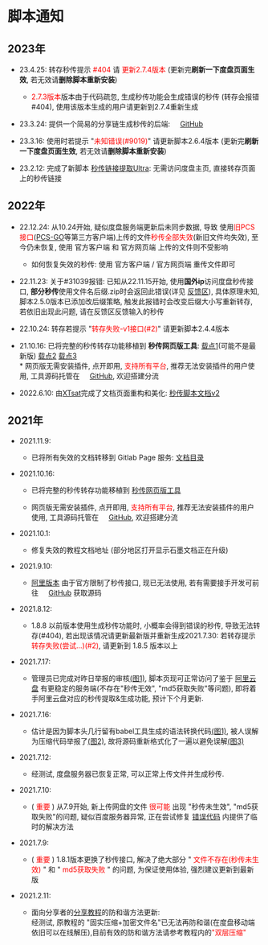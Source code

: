 # 脚本通知

## 2023年

- 23.4.25: 转存秒传提示 <span style="color: red">#404</span> 请 <span style="color: red">更新2.7.4版本</span> (更新完**刷新一下度盘页面生效**, 若无效请**删除脚本重新安装**)
  - <span style="color: red">2.7.3版本</span>版本由于代码疏忽, 生成秒传功能会生成错误的秒传 (转存会报错#404), 使用该版本生成的用户请更新到2.7.4重新生成

- 23.3.24: 提供一个简易的分享链生成秒传的后端: <img src="https://github.githubassets.com/favicons/favicon.png" width='16'>[GitHub](https://github.com/mengzonefire/shareLink2bdLink)

- 23.3.16: 使用时若提示 "<span style="color: red">未知错误(#9019)</span>" 请更新脚本2.6.4版本 (更新完**刷新一下度盘页面生效**, 若无效请**删除脚本重新安装**)

- 23.2.12: 完成了新脚本 [秒传链接提取Ultra](https://greasyfork.org/zh-CN/scripts/459862): 无需访问度盘主页, 直接转存页面上的秒传链接

## 2022年

- 22.12.24: 从10.24开始, 疑似度盘服务端更新后未同步数据, 导致 使用<span style="color: red">旧PCS接口</span>([PCS-GO](https://github.com/qjfoidnh/BaiduPCS-Go)等第三方客户端)上传的文件<span style="color: red">秒传全部失效</span>(新旧文件均失效), 至今仍未恢复, 使用 官方客户端 和 官方网页端 上传的文件则不受影响
  - 如何恢复失效的秒传: 使用 官方客户端 / 官方网页端 重传文件即可

- 22.11.23: 关于#31039报错: 已知从22.11.15开始, 使用**国外ip**访问度盘秒传接口, **部分秒传**使用文件名后缀.zip时会返回此错误(详见 [反馈区](https://greasyfork.org/zh-CN/scripts/424574/discussions/157981)), 具体原理未知, 脚本2.5.0版本已添加改后缀策略, 触发此报错时会改变后缀大小写重新转存, 若依旧出现此问题, 请在反馈区反馈输入的秒传

- 22.10.24: 转存若提示 "<span style="color: red">转存失败-v1接口(#2)</span>" 请更新脚本2.4.4版本

- 21.10.16: 已将完整的秒传转存功能移植到 **秒传网页版工具**: [载点1](https://rapidacg.gmgard.moe/)(可能不是最新版) [载点2](https://mengzonefire.github.io/baidupan-rapidupload) [载点3](https://mengzonefire.code.misakanet.cn/baidupan-rapidupload)<br/>\* 网页版无需安装插件, 点开即用, <span style="color: red;">支持所有平台</span>, 推荐无法安装插件的用户使用, 工具源码托管在 <img src="https://github.githubassets.com/favicons/favicon.png" width='16'>[GitHub](https://github.com/mengzonefire/baidupan-rapidupload), 欢迎搭建分流

- 2022.6.10: 由[XTsat](https://github.com/XTsat)完成了文档页面重构和美化: [秒传脚本文档v2](https://mengzonefire.code.misakanet.cn/rapid-upload-userscript-doc-v2/)

## 2021年

- 2021.11.9:
  - 已将所有失效的文档转移到 Gitlab Page 服务: [文档目录](https://mengzonefire.code.misakanet.cn/rapid-upload-userscript-doc/)

- 2021.10.16:
  - 已将完整的秒传转存功能移植到 [秒传网页版工具](https://rapidacg.gmgard.moe/)

  - 网页版无需安装插件, 点开即用, <span style="color: red;">支持所有平台</span>, 推荐无法安装插件的用户使用, 工具源码托管在 <img src="https://github.githubassets.com/favicons/favicon.png" width='16'>[GitHub](https://github.com/mengzonefire/baidupan-rapidupload), 欢迎搭建分流

- 2021.10.1:
  - 修复失效的教程文档地址 (部分地区打开显示石墨文档正在升级)

- 2021.9.10:
  - [阿里版本](https://greasyfork.org/zh-CN/scripts/432065) 由于官方限制了秒传接口, 现已无法使用, 若有需要接手开发可前往 <img src="https://github.githubassets.com/favicons/favicon.png" width='16'>[GitHub](https://github.com/mengzonefire/aliyun-rapidupload-userscript) 获取源码
  
- 2021.8.12:
  - 1.8.8 以前版本使用生成秒传功能时, 小概率会得到错误的秒传, 导致无法转存(#404), 若出现该情况请更新最新版并重新生成2021.7.30: 若转存提示 <span style="color: red;">转存失败(尝试...)(#2)</span>, 请更新到 1.8.5 版本以上
  
- 2021.7.17:
  - 管理员已完成对昨日举报的审核[(图1)](https://pic.rmb.bdstatic.com/bjh/a6abf0daa40362c10385432fb5150ae7.png), 脚本页现可正常访问了鉴于 [阿里云盘](https://www.aliyundrive.com/drive/) 有更稳定的服务端(不存在"秒传无效", "md5获取失败"等问题), 即将着手阿里云盘对应的秒传提取&生成功能, 预计下个月更新.

- 2021.7.16:
  - 估计是因为脚本头几行留有babel工具生成的语法转换代码[(图1)](https://pic.rmb.bdstatic.com/bjh/9cd999f1d1a35b350e83f93fc685dee7.png), 被人误解为压缩代码举报了[(图2)](https://pic.rmb.bdstatic.com/bjh/eb18b94af7dacd00b11e8cbac3b1e1e4.png), 故将源码重新格式化了一遍以避免误解[(图3)](https://pic.rmb.bdstatic.com/bjh/ecc36a94f8632b8fba81594d37646b31.png)

- 2021.7.12:
  - 经测试, 度盘服务器已恢复正常, 可以正常上传文件并生成秒传.

- 2021.7.10:
  - (<span style="color: red;"> 重要 </span>) 从7.9开始, 新上传网盘的文件<span style="color: red;"> 很可能 </span>出现 "秒传未生效", "md5获取失败"的问题, 疑似百度服务器异常, 正在尝试修复 [错误代码](/document/FAQ/错误代码.md) 内提供了临时的解决方法

- 2021.7.9:
  - (<span style="color: red;"> 重要 </span>) 1.8.1版本更换了秒传接口, 解决了绝大部分 "<span style="color: red;"> 文件不存在(秒传未生效) </span>" 和 "<span style="color: red;"> md5获取失败 </span>" 的问题, 为保证使用体验, 强烈建议更新到最新版

- 2021.2.11:
  - 面向分享者的<a href="https://mengzonefire.code.misakanet.cn/rapid-upload-userscript-doc/generate-bdcode/" rel="noopener noreferrer" target="_blank">分享教程</a>的防和谐方法更新:<br/>经测试, 原教程的 "固实压缩+加密文件名"已无法再防和谐(在度盘移动端依旧可以在线解压),目前有效的防和谐方法请参考教程内的<span style="color: red">"双层压缩"</span>
